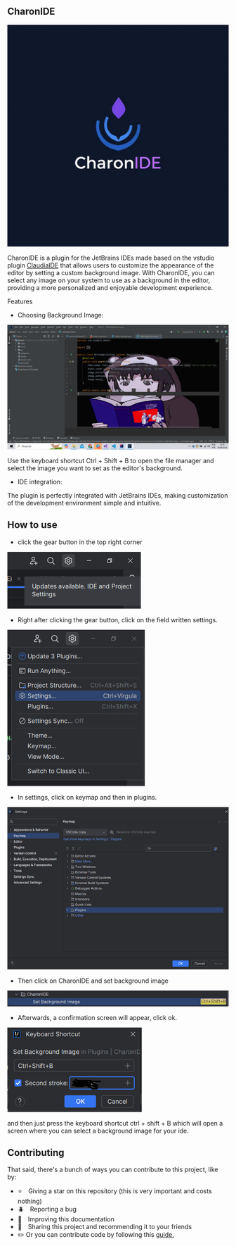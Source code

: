 ## CharonIDE

<img src="./img/logo.jpg">

CharonIDE is a plugin for the JetBrains IDEs made based on the vstudio plugin <a href="https://github.com/buchizo/ClaudiaIDE">ClaudiaIDE</a> that allows users to customize the appearance of the editor by setting a custom background image. With CharonIDE, you can select any image on your system to use as a background in the editor, providing a more personalized and enjoyable development experience.

Features
* Choosing Background Image: 
<img src="./img/image.png">

Use the keyboard shortcut Ctrl + Shift + B to open the file manager and select the image you want to set as the editor's background.

* IDE integration: 

The plugin is perfectly integrated with JetBrains IDEs, making customization of the development environment simple and intuitive.

## How to use

* click the gear button in the top right corner

<img src="./img/howto1.jpg">

* Right after clicking the gear button, click on the field written settings.

<img src="./img/howto2.jpg">

* In settings, click on keymap and then in plugins.

<img src="./img/howto3.jpg">

* Then click on CharonIDE and set background image

<img src="./img/howto4.jpg">

* Afterwards, a confirmation screen will appear, click ok.

<img src="./img/howto6.jpg">

and then just press the keyboard shortcut ctrl + shift + B which will open a screen where you can select a background image for your ide.

## Contributing

That said, there's a bunch of ways you can contribute to this project, like by:

* ⭐ Giving a star on this repository (this is very important and costs nothing)
* 🪲 Reporting a bug
* 📄 Improving this documentation
* 🚨 Sharing this project and recommending it to your friends
* ✏️ Or you can contribute code by following this <a href="./docs/CONTRIBUTING.md">guide.</a>


